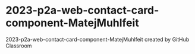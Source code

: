 # 2023-p2a-web-contact-card-component-MatejMuhlfeit
2023-p2a-web-contact-card-component-MatejMuhlfeit created by GitHub Classroom
